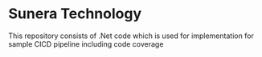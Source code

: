# Sunera Technology
This repository consists of .Net code which is used for implementation for sample CICD pipeline including code coverage
